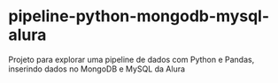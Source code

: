 # pipeline-python-mongodb-mysql-alura
Projeto para explorar uma pipeline de dados com Python e Pandas, inserindo dados no MongoDB e MySQL da Alura
